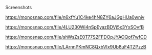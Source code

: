 Screenshots

https://monosnap.com/file/n6xfYu1C4ke4hN8ZY6aJGgHUa0wniv

https://monosnap.com/file/4LU230Wi4nSpEyazBDVj5x3YxSOvfB

https://monosnap.com/file/shWsZsE0T77S2FFDOpJYAOQof7wfCD

https://monosnap.com/file/LArnnPKmNC8QxbVIx9Ub8uF4TZPzzB
